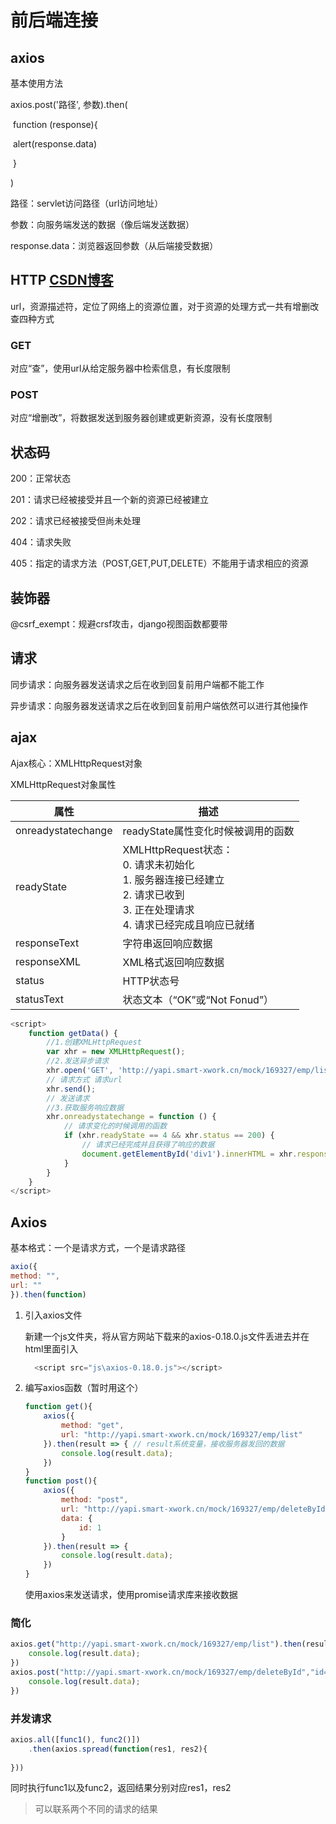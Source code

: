 # 前后端连接

## axios

基本使用方法

axios.post('路径', 参数).then(

​	function (response){

​		alert(response.data) 

​	}

)

路径：servlet访问路径（url访问地址）

参数：向服务端发送的数据（像后端发送数据）

response.data：浏览器返回参数（从后端接受数据）

## HTTP  [CSDN博客](https://blog.csdn.net/db154/article/details/130588568)

url，资源描述符，定位了网络上的资源位置，对于资源的处理方式一共有增删改查四种方式

### GET

对应“查”，使用url从给定服务器中检索信息，有长度限制

### POST

对应“增删改”，将数据发送到服务器创建或更新资源，没有长度限制

## 状态码

200：正常状态

201：请求已经被接受并且一个新的资源已经被建立

202：请求已经被接受但尚未处理

404：请求失败

405：指定的请求方法（POST,GET,PUT,DELETE）不能用于请求相应的资源

## 装饰器

@csrf_exempt：规避crsf攻击，django视图函数都要带

## 请求

同步请求：向服务器发送请求之后在收到回复前用户端都不能工作

异步请求：向服务器发送请求之后在收到回复前用户端依然可以进行其他操作

## ajax

Ajax核心：XMLHttpRequest对象

XMLHttpRequest对象属性

| 属性               | 描述                                                         |
| ------------------ | ------------------------------------------------------------ |
| onreadystatechange | readyState属性变化时候被调用的函数                           |
| readyState         | XMLHttpRequest状态：<br />0. 请求未初始化<br />1. 服务器连接已经建立<br />2. 请求已收到<br />3. 正在处理请求<br />4. 请求已经完成且响应已就绪 |
| responseText       | 字符串返回响应数据                                           |
| responseXML        | XML格式返回响应数据                                          |
| status             | HTTP状态号                                                   |
| statusText         | 状态文本（“OK”或“Not Fonud”）                                |

```javascript
<script>
    function getData() {
        //1.创建XMLHttpRequest
        var xhr = new XMLHttpRequest();
        //2.发送异步请求
        xhr.open('GET', 'http://yapi.smart-xwork.cn/mock/169327/emp/list');
    	// 请求方式 请求url
        xhr.send();
    	// 发送请求
        //3.获取服务响应数据
        xhr.onreadystatechange = function () {
            // 请求变化的时候调用的函数
            if (xhr.readyState == 4 && xhr.status == 200) {
                // 请求已经完成并且获得了响应的数据
                document.getElementById('div1').innerHTML = xhr.responseText;
            }
        }
    }
</script>
```

## Axios

基本格式：一个是请求方式，一个是请求路径

```javascript
axio({
method: "",
url: ""
}).then(function)
```

1. 引入axios文件

   新建一个js文件夹，将从官方网站下载来的axios-0.18.0.js文件丢进去并在html里面引入

   ```JavaScript
     <script src="js\axios-0.18.0.js"></script>
   ```

2. 编写axios函数（暂时用这个）

   ```JavaScript
   function get(){
       axios({
           method: "get",
           url: "http://yapi.smart-xwork.cn/mock/169327/emp/list"
       }).then(result => { // result系统变量，接收服务器发回的数据
           console.log(result.data);
       })
   }
   function post(){
       axios({
           method: "post",
           url: "http://yapi.smart-xwork.cn/mock/169327/emp/deleteById",
           data: {
               id: 1
           }
       }).then(result => {
           console.log(result.data);
       })
   }
   ```

   使用axios来发送请求，使用promise请求库来接收数据

### 简化

```JavaScript
axios.get("http://yapi.smart-xwork.cn/mock/169327/emp/list").then(result => {
    console.log(result.data);
})
axios.post("http://yapi.smart-xwork.cn/mock/169327/emp/deleteById","id=1").then(result => {
    console.log(result.data);
})
```

### 并发请求

```javascript
axios.all([func1(), func2()])
	.then(axios.spread(function(res1, res2){
	
}))
```

同时执行func1以及func2，返回结果分别对应res1，res2

> 可以联系两个不同的请求的结果